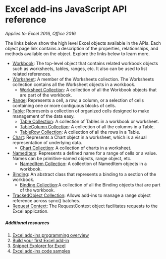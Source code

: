 # Excel add-ins JavaScript API reference

_Applies to: Excel 2016, Office 2016_

The links below show the high level Excel objects available in the APIs. Each object page link contains a description of the properties, relationships, and methods available on the object. Explore the links below to learn more.
	
* [Workbook](resources/workbook.md): The top-level object that contains related workbook objects such as worksheets, tables, ranges, etc. It also can be used to list related references. 
* [Worksheet](resources/worksheet.md): A member of the Worksheets collection. The Worksheets collection contains all the Worksheet objects in a workbook.
	* [Worksheet Collection](resources/worksheetcollection.md): A collection of all the Workbook objects that are part of the workbook. 
* [Range](resources/range.md): Represents a cell, a row, a column, or a selection of cells containing one or more contiguous blocks of cells.  
* [Table](resources/table.md): Represents a collection of organized cells designed to make management of the data easy. 
	* [Table Collection](resources/tablecollection.md): A collection of Tables in a workbook or worksheet. 
	* [TableColumn Collection](resources/tablecolumncollection.md): A collection of all the columns in a Table. 
	* [TableRow Collection](resources/tablerowcollection.md): A collection of all the rows in a Table. 
* [Chart](resources/chart.md): Represents a Chart object in a worksheet, which is a visual representation of underlying data.   
	* [Chart Collection](resources/chartcollection.md): A collection of charts in a worksheet.	
* [NamedItem](resources/nameditem.md): Represents a defined name for a range of cells or a value. Names can be primitive-named objects, range object, etc.
	* [NamedItem Collection](resources/nameditemcollection.md): A collection of NamedItem objects in a workbook.
* [Binding](resources/binding.md): An abstract class that represents a binding to a section of the workbook.
	* [Binding Collection](resources/bindingcollection.md):A collection of all the Binding objects that are part of the workbook. 
* [TrackedObject Collection](resources/trackedobjectscollection.md): Allows add-ins to manage a range object reference across sync() batches. 
* [Request Context](resources/requestcontext.md): The RequestContext object facilitates requests to the Excel application.


##### Additional resources

1.  [Excel add-ins programming overview](excel-add-ins-programming-overview.md)
2.  [Build your first Excel add-in](build-your-first-excel-add-in.md)
3.  [Snippet Explorer for Excel](http://officesnippetexplorer.azurewebsites.net/#/snippets/excel)
4.  [Excel add-ins code samples](excel-add-ins-code-samples.md) 